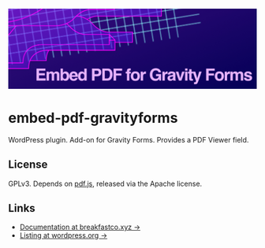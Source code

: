 ![Embed PDF for Gravity Forms](assets/banner-1544x500.jpg)

# embed-pdf-gravityforms
WordPress plugin. Add-on for Gravity Forms. Provides a PDF Viewer field.

## License

GPLv3. Depends on [pdf.js](https://github.com/mozilla/pdf.js), released via the Apache license.

## Links

- [Documentation at breakfastco.xyz →](https://breakfastco.xyz/embed-pdf-gravityforms/)
- [Listing at wordpress.org →](https://wordpress.org/plugins/embed-pdf-gravityforms/)